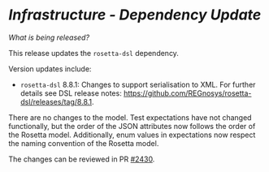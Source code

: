 # *Infrastructure - Dependency Update*

_What is being released?_

This release updates the `rosetta-dsl` dependency.

Version updates include:
- `rosetta-dsl` 8.8.1: Changes to support serialisation to XML. For further details see DSL release notes: https://github.com/REGnosys/rosetta-dsl/releases/tag/8.8.1.

There are no changes to the model. Test expectations have not changed functionally, but
the order of the JSON attributes now follows the order of the Rosetta model. Additionally,
enum values in expectations now respect the naming convention of the Rosetta model.

The changes can be reviewed in PR [#2430](https://github.com/finos/common-domain-model/pull/2430).
